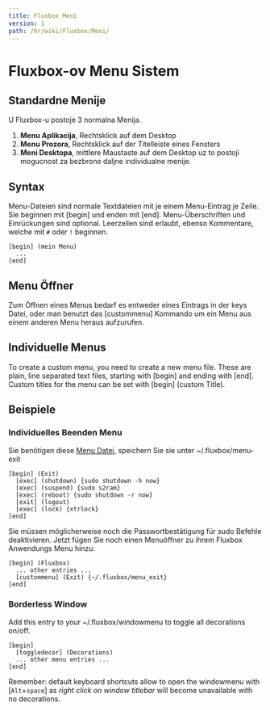 ```yaml
---
title: Fluxbox Meni
version: 1
path: /hr/wiki/Fluxbox/Meni/
---
```

# Fluxbox-ov Menu Sistem
## Standardne Menije
U Fluxbox-u postoje 3 normalna Menija.
1. **Menu Aplikacija**, Rechtsklick auf dem Desktop
1. **Menu Prozora**, Rechtsklick auf der Titelleiste eines Fensters
1. **Meni Desktopa**, mittlere Maustaste auf dem Desktop
uz to postoji mogucnost za bezbrone daljne individualne menije.

## Syntax
Menu-Dateien sind normale Textdateien mit je einem Menu-Eintrag je Zeile. Sie beginnen mit [begin] und enden mit [end]. Menu-Überschriften und Einrückungen sind optional.
Leerzeilen sind erlaubt, ebenso Kommentare, welche mit `#` oder `!` beginnen.

```
[begin] (mein Menu)
  ...
[end]
```

## Menu Öffner
Zum Öffnen eines Menus bedarf es entweder eines Eintrags in der keys Datei, oder man benutzt das [custommenu] Kommando um ein Menu aus einem anderen Menu heraus aufzurufen.

## Individuelle Menus
To create a custom menu, you need to create a new menu file. These are plain, line separated text files, starting with [begin] and ending with [end]. Custom titles for the menu can be set with [begin] (custom Title).

## Beispiele
### Individuelles Beenden Menu
Sie benötigen diese [Menu Datei](menu-exit), speichern Sie sie unter ~/.fluxbox/menu-exit
```plain
[begin] (Exit)
  [exec] (shutdown) {sudo shutdown -h now}
  [exec] (suspend) {sudo s2ram}
  [exec] (reboot) {sudo shutdown -r now}
  [exit] (logout)
  [exec] (lock) {xtrlock}
[end]
```
Sie müssen möglicherweise noch die Passwortbestätigung für sudo Befehle deaktivieren.
Jetzt fügen Sie noch einen Menuöffner zu ihrem Fluxbox Anwendungs Menu hinzu:
```
[begin] (Fluxbox)
  ... other entries ...
  [custommenu] (Exit) {~/.fluxbox/menu_exit}
[end]
```

### Borderless Window
Add this entry to your ~/.fluxbox/windowmenu to toggle all decorations on/off.
```plain
[begin]
  [toggledecor] (Decorations)
  ... other menu entries ...
[end]
```
Remember: default keyboard shortcuts allow to open the windowmenu with [`Alt`+`space`] as *right click on window titlebar* will become unavailable with no decorations.
